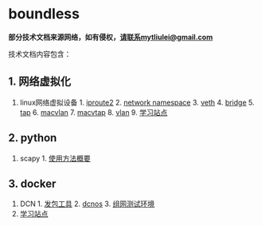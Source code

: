 # boundless

**部分技术文档来源网络，如有侵权，请联系mytliulei@gmail.com**

技术文档内容包含：

## 1. 网络虚拟化
  1. linux网络虚拟设备
    1. [iproute2](./网络虚拟化/linux虚拟设备/iproute2.md)
    2. [network namespace](./网络虚拟化/linux虚拟设备/namespace.md)
    3. [veth](./网络虚拟化/linux虚拟设备/veth.md)
    4. [bridge](./网络虚拟化/linux虚拟设备/bridge.md)
    5. [tap](./网络虚拟化/linux虚拟设备/tap.md)
    6. [macvlan](./网络虚拟化/linux虚拟设备/macvlan.md)
    7. [macvtap](./网络虚拟化/linux虚拟设备/macvtap.md)
    8. [vlan](./网络虚拟化/linux虚拟设备/vlan.md)
    9. [学习站点](./网络虚拟化/linux虚拟设备/学习站点.md)
  
## 2. python
  1. scapy
    1. [使用方法概要](./scapy/documentation.md)
## 3. docker
  1. DCN
    1. [发包工具](./docker/DCN/发包工具.md)
    2. [dcnos](./docker/DCN/dcnos.md)
    3. [组网测试环境](./docker/DCN/组网测试环境.md)
  2. [学习站点](./docker/学习站点.md)


